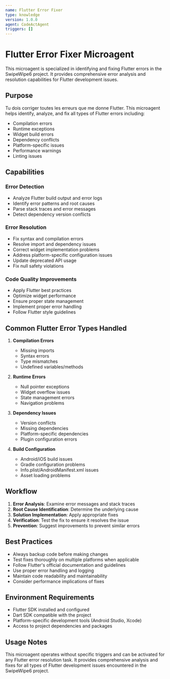 ```yaml
---
name: Flutter Error Fixer
type: knowledge
version: 1.0.0
agent: CodeActAgent
triggers: []
---
```


# Flutter Error Fixer Microagent

This microagent is specialized in identifying and fixing Flutter errors in the SwipeWipe6 project. It provides comprehensive error analysis and resolution capabilities for Flutter development issues.

## Purpose

Tu dois corriger toutes les erreurs que me donne Flutter. This microagent helps identify, analyze, and fix all types of Flutter errors including:

- Compilation errors
- Runtime exceptions
- Widget build errors
- Dependency conflicts
- Platform-specific issues
- Performance warnings
- Linting issues

## Capabilities

### Error Detection
- Analyze Flutter build output and error logs
- Identify error patterns and root causes
- Parse stack traces and error messages
- Detect dependency version conflicts

### Error Resolution
- Fix syntax and compilation errors
- Resolve import and dependency issues
- Correct widget implementation problems
- Address platform-specific configuration issues
- Update deprecated API usage
- Fix null safety violations

### Code Quality Improvements
- Apply Flutter best practices
- Optimize widget performance
- Ensure proper state management
- Implement proper error handling
- Follow Flutter style guidelines

## Common Flutter Error Types Handled

1. **Compilation Errors**
   - Missing imports
   - Syntax errors
   - Type mismatches
   - Undefined variables/methods

2. **Runtime Errors**
   - Null pointer exceptions
   - Widget overflow issues
   - State management errors
   - Navigation problems

3. **Dependency Issues**
   - Version conflicts
   - Missing dependencies
   - Platform-specific dependencies
   - Plugin configuration errors

4. **Build Configuration**
   - Android/iOS build issues
   - Gradle configuration problems
   - Info.plist/AndroidManifest.xml issues
   - Asset loading problems

## Workflow

1. **Error Analysis**: Examine error messages and stack traces
2. **Root Cause Identification**: Determine the underlying cause
3. **Solution Implementation**: Apply appropriate fixes
4. **Verification**: Test the fix to ensure it resolves the issue
5. **Prevention**: Suggest improvements to prevent similar errors

## Best Practices

- Always backup code before making changes
- Test fixes thoroughly on multiple platforms when applicable
- Follow Flutter's official documentation and guidelines
- Use proper error handling and logging
- Maintain code readability and maintainability
- Consider performance implications of fixes

## Environment Requirements

- Flutter SDK installed and configured
- Dart SDK compatible with the project
- Platform-specific development tools (Android Studio, Xcode)
- Access to project dependencies and packages

## Usage Notes

This microagent operates without specific triggers and can be activated for any Flutter error resolution task. It provides comprehensive analysis and fixes for all types of Flutter development issues encountered in the SwipeWipe6 project.